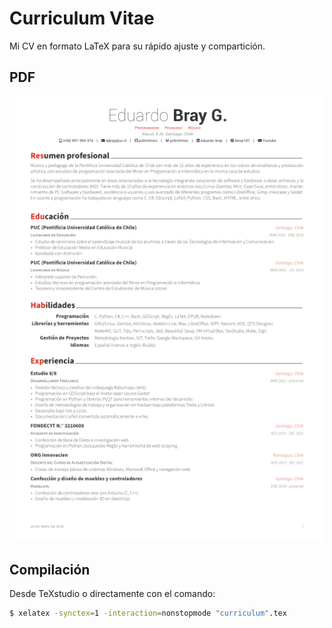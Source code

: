 Curriculum Vitae
================

Mi CV en formato LaTeX para su rápido ajuste y compartición.

## PDF

[![PDF preview](images/curriculum.png?raw=true "CV")](curriculum.pdf?raw=true "CV")

## Compilación

Desde TeXstudio o directamente con el comando:
```bash
$ xelatex -synctex=1 -interaction=nonstopmode "curriculum".tex
```
